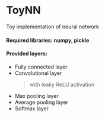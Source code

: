 # ToyNN
Toy implementation of neural network
#### Required libraries: numpy, pickle
#### Provided layers:
* Fully connected layer
* Convolutional layer
  > with leaky ReLU activation
* Max pooling layer
* Average pooling layer
* Softmax layer

